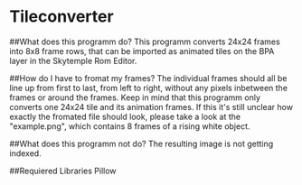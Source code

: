 # Tileconverter

##What does this programm do?
This programm converts 24x24 frames into 8x8 frame rows, that can be imported as animated tiles on the BPA layer in the Skytemple Rom Editor.

##How do I have to fromat my frames?
The individual frames should all be line up from first to last, from left to right, without any pixels inbetween the frames or around the frames.
Keep in mind that this programm only converts one 24x24 tile and its animation frames.
If this it's still unclear how exactly the fromated file should look, please take a look at the "example.png", which contains 8 frames of a rising white object.

##What does this programm not do?
The resulting image is not getting indexed.

##Requiered Libraries
Pillow
